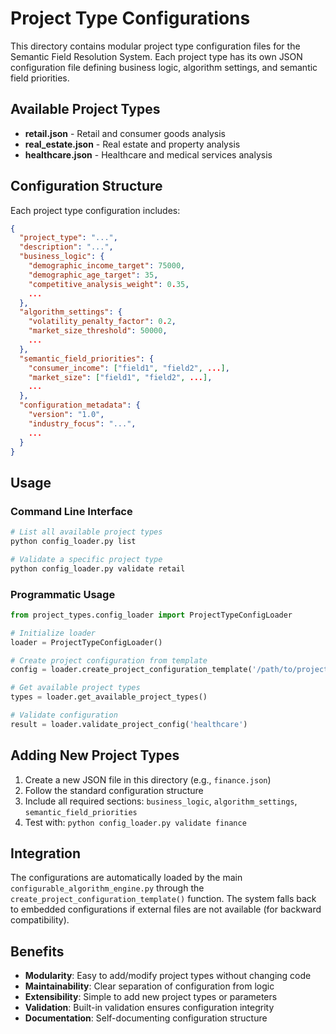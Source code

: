 # Project Type Configurations

This directory contains modular project type configuration files for the Semantic Field Resolution System. Each project type has its own JSON configuration file defining business logic, algorithm settings, and semantic field priorities.

## Available Project Types

- **retail.json** - Retail and consumer goods analysis
- **real_estate.json** - Real estate and property analysis  
- **healthcare.json** - Healthcare and medical services analysis

## Configuration Structure

Each project type configuration includes:

```json
{
  "project_type": "...",
  "description": "...",
  "business_logic": {
    "demographic_income_target": 75000,
    "demographic_age_target": 35,
    "competitive_analysis_weight": 0.35,
    ...
  },
  "algorithm_settings": {
    "volatility_penalty_factor": 0.2,
    "market_size_threshold": 50000,
    ...
  },
  "semantic_field_priorities": {
    "consumer_income": ["field1", "field2", ...],
    "market_size": ["field1", "field2", ...],
    ...
  },
  "configuration_metadata": {
    "version": "1.0",
    "industry_focus": "...",
    ...
  }
}
```

## Usage

### Command Line Interface

```bash
# List all available project types
python config_loader.py list

# Validate a specific project type
python config_loader.py validate retail
```

### Programmatic Usage

```python
from project_types.config_loader import ProjectTypeConfigLoader

# Initialize loader
loader = ProjectTypeConfigLoader()

# Create project configuration from template
config = loader.create_project_configuration_template('/path/to/project', 'retail')

# Get available project types
types = loader.get_available_project_types()

# Validate configuration
result = loader.validate_project_config('healthcare')
```

## Adding New Project Types

1. Create a new JSON file in this directory (e.g., `finance.json`)
2. Follow the standard configuration structure
3. Include all required sections: `business_logic`, `algorithm_settings`, `semantic_field_priorities`
4. Test with: `python config_loader.py validate finance`

## Integration

The configurations are automatically loaded by the main `configurable_algorithm_engine.py` through the `create_project_configuration_template()` function. The system falls back to embedded configurations if external files are not available (for backward compatibility).

## Benefits

- **Modularity**: Easy to add/modify project types without changing code
- **Maintainability**: Clear separation of configuration from logic
- **Extensibility**: Simple to add new project types or parameters
- **Validation**: Built-in validation ensures configuration integrity
- **Documentation**: Self-documenting configuration structure